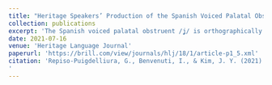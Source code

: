 ```yaml
---
title: "Heritage Speakers’ Production of the Spanish Voiced Palatal Obstruent: A Closer Look at Orthography and Universal Phonetic Principles"
collection: publications
excerpt: 'The Spanish voiced palatal obstruent /ʝ/ is orthographically represented as ⟨y⟩ or ⟨ll⟩. The most closely related sound in English is /j/, which is often written with ⟨y⟩, but produced with weaker constriction compared to the Spanish /ʝ/. Our goal is to examine influence from English (i.e., the majority language) in heritage speakers’ production of the Spanish /ʝ/ by testing the effect of orthography (i.e., whether stronger influence is found in ⟨y⟩ than in ⟨ll⟩). Heritage speech data were collected using a read-aloud task in which the stimuli varied in orthography, preceding vowel height, and stress condition. Results showed that heritage speakers predominantly produced the Spanish /ʝ/ as an English-like approximant [j], which was preferred even more when /ʝ/ was written with ⟨y⟩. However, the orthography effect surfaced only when the phonetic contexts did not favor strong constriction, suggesting that orthography-induced majority language influence is conditioned by universal phonetic principles.'
date: 2021-07-16
venue: 'Heritage Language Journal'
paperurl: 'https://brill.com/view/journals/hlj/18/1/article-p1_5.xml'
citation: 'Repiso-Puigdelliura, G., Benvenuti, I., & Kim, J. Y. (2021). Heritage Speakers’ Production of the Spanish Voiced Palatal Obstruent/ʝ/: A Closer Look at Orthography and Universal Phonetic Principles. <i>Heritage Language Journal</i>, 18(1), 1-30.
'
---
```

